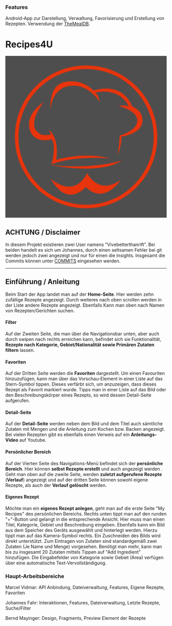 ### Features

Android-App zur Darstellung, Verwaltung, Favorisierung und Erstellung von Rezepten.
Verwendung der [TheMealDB](https://www.themealdb.com/api.php "TheMealDB").

# Recipes4U

![](https://github.com/MarciV2/RecipeApp/blob/main/app/src/main/ic_launcher-playstore.png?raw=true)



## ACHTUNG / Disclaimer
In diesem Projekt existieren zwei User namens "Vivebetterthanrift". Bei beiden handelt es sich um Johannes, durch einen seltsamen Fehler bei git werden jedoch zwei angezeigt und nur für einen die Insights. 
Insgesamt die Commits können unter [COMMITS](https://github.com/MarciV2/RecipeApp/commits/main "COMMITS") eingesehen werden.

-------------
## Einführung / Anleitung
Beim Start der App landet man auf der **Home-Seite**. Hier werden zehn zufällige Rezepte angezeigt.
Durch weiteres nach oben scrollen werden in der Liste andere Rezepte angezeigt.
Ebenfalls Kann man oben nach Namen von Rezepten/Gerichten suchen.

#### Filter
Auf der Zweiten Seite, die man über die Navigationsbar unten, aber auch durch swipen nach rechts erreichen kann, befindet sich sie Funktionalität, **Rezepte nach Kategorie, Gebiet/Nationalität sowie Primären Zutaten filtern** lassen.

#### Favoriten
Auf der Dritten Seite werden die **Favoriten** dargestellt.
Um einen Favouriten hinzuzufügen, kann man über das Vorschau-Element in einer Liste auf das Stern-Symbol tippen. Dieses verfärbt sich, um anzuzeigen, dass dieses Rezept als Favorit markiert wurde.
Tipps man in einer Liste auf das Bild oder den Beschreibungskörper eines Rezepts, so wird dessen Detail-Seite aufgerufen.

#### Detail-Seite
Auf der **Detail-Seite** werden neben dem Bild und dem Titel auch sämtliche Zutaten mit Mengen und die Anleitung zum Kochen bzw. Backen angezeigt. Bei vielen Rezepten gibt es ebenfalls einen Verweis auf ein **Anleitungs-Video** auf Youtube.

#### Persönlicher Bereich
Auf der Vierten Seite des Navigations-Menü befindet sich der **persönliche Bereich**. 
Hier können **selbst Rezepte erstellt** und auch angezeigt werden . Geht man oben auf die zweite Seite, werden **zuletzt aufgerufene Rezepte** (**Verlauf**) angezeigt und auf der dritten Seite können sowohl eigene Rezepte, als auch der **Verlauf gelöscht** werden.

#### Eigenes Rezept
Möchte man ein **eigenes Rezept anlegen**, geht man auf die erste Seite "My Recipes" des persönlichen Bereichs. Rechts unten tippt man auf den runden "+"-Button und gelangt in die entsprechende Ansicht. Hier muss man einen Titel, Kategorie, Gebiet und Beschreibung eingeben. Ebenfalls kann ein Bild aus dem Speicher des Geräts ausgewählt und hinterlegt werden. Hierzu tippt man auf das Kamera-Symbol rechts. Ein Zuschneiden des Bilds wird direkt unterstützt.
Zum Eintragen von Zutaten sind standardgemäß zwei Zutaten (Je Name und Menge) vorgesehen. Benötigt man mehr, kann man bis zu insgesamt 20 Zutaten mittels Tippen auf  "Add Ingredient" hinzufügen.
Die Eingabefelder von Kategorie sowie Gebiet (Area) verfügen über eine automatische Text-Vervollständigung.



### Haupt-Arbeitsbereiche

Marcel Vidmar: API Anbindung, Dateiverwaltung, Features, Eigene Rezepte, Favoriten

Johannes Fahr: Interaktionen, Features, Dateiverwaltung, Letzte Rezepte, Suche/Filter

Bernd Mayinger: Design, Fragments, Preview Element der Rezepte
